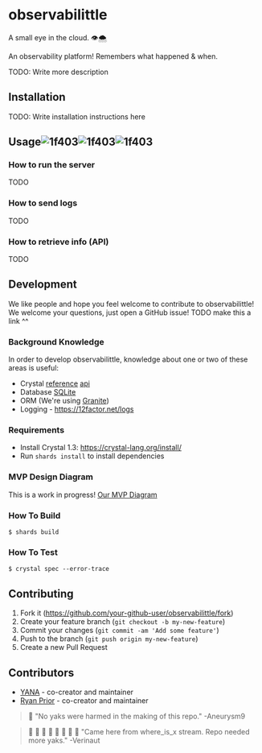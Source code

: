 # observabilittle

A small eye in the cloud. 👁️🌨️

An observability platform! Remembers what happened & when.

TODO: Write more description


## Installation

TODO: Write installation instructions here

## Usage![1f403](https://user-images.githubusercontent.com/30638175/151477976-e42809fd-a4a1-4eae-9b72-26175e007b50.png)![1f403](https://user-images.githubusercontent.com/30638175/151477980-34e4babc-f7b8-4879-824a-a1d71eb93fd9.png)![1f403](https://user-images.githubusercontent.com/30638175/151477982-314dfd85-8723-44fb-a99d-504889ad009c.png)




### How to run the server
TODO
### How to send logs
TODO
### How to retrieve info (API)
TODO

## Development

We like people and hope you feel welcome to contribute to observabilittle!
We welcome your questions, just open a GitHub issue!
                       TODO make this a link ^^

### Background Knowledge
In order to develop observabilittle, knowledge about one or two of these areas is useful:
- Crystal
  [reference](https://crystal-lang.org/reference/1.3/)
  [api](https://crystal-lang.org/api/1.3.2/)
- Database [SQLite](https://sqlite.org/index.html)
- ORM (We're using [Granite](https://github.com/amberframework/granite))
- Logging - https://12factor.net/logs

### Requirements
- Install Crystal 1.3: https://crystal-lang.org/install/
- Run `shards install` to install dependencies

### MVP Design Diagram
This is a work in progress!  [Our MVP Diagram](docs/observabilittle_mvp.svg)


### How To Build

```
$ shards build
```

### How To Test

```
$ crystal spec --error-trace
```

## Contributing

1. Fork it (<https://github.com/your-github-user/observabilittle/fork>)
2. Create your feature branch (`git checkout -b my-new-feature`)
3. Commit your changes (`git commit -am 'Add some feature'`)
4. Push to the branch (`git push origin my-new-feature`)
5. Create a new Pull Request

## Contributors

- [YANA](https://github.com/where-is-x) - co-creator and maintainer
- [Ryan Prior](https://github.com/ryanprior) - co-creator and maintainer


> 🐃 "No yaks were harmed in the making of this repo."
-Aneurysm9

> 🐃 🐃 🐃 🐃 🐃 🐃 🐃 🐃 "Came here from where_is_x stream. Repo needed more yaks."
-Verinaut

